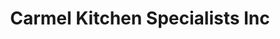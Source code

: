 ---
title: "Carmel Kitchen Specialists Inc"
url: /carmel/carmel-kitchen-specialists-inc/
shop: Küchen
---